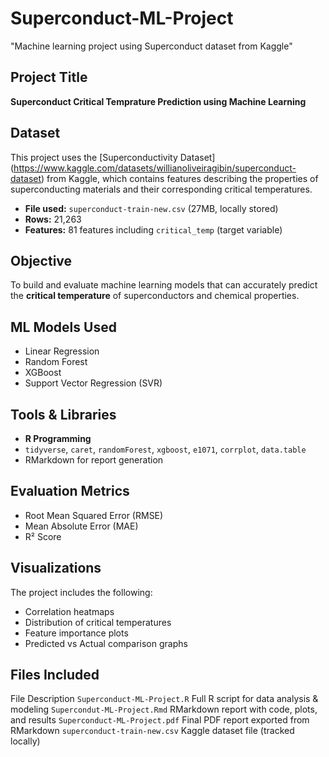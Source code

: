 # Superconduct-ML-Project
"Machine learning project using Superconduct dataset from Kaggle"

## Project Title
**Superconduct Critical Temprature Prediction using Machine Learning**

## Dataset
This project uses the [Superconductivity Dataset] (https://www.kaggle.com/datasets/willianoliveiragibin/superconduct-dataset) from Kaggle, which contains features describing the properties of superconducting materials and their corresponding critical temperatures. 

- **File used:** `superconduct-train-new.csv` (27MB, locally stored)
- **Rows:** 21,263
- **Features:** 81 features including `critical_temp` (target variable)

## Objective
To build and evaluate machine learning models that can accurately predict the **critical temperature** of superconductors and chemical properties.

## ML Models Used
- Linear Regression
- Random Forest
- XGBoost
- Support Vector Regression (SVR)

## Tools & Libraries
- **R Programming**
- `tidyverse`, `caret`, `randomForest`, `xgboost`, `e1071`, `corrplot`, `data.table`
- RMarkdown for report generation

## Evaluation Metrics
- Root Mean Squared Error (RMSE)
- Mean Absolute Error (MAE)
- R² Score

## Visualizations
The project includes the following:
- Correlation heatmaps
- Distribution of critical temperatures
- Feature importance plots
- Predicted vs Actual comparison graphs

## Files Included
File                                        Description 
`Superconduct-ML-Project.R`                 Full R script for data analysis & modeling 
`Supercondut-ML-Project.Rmd`                RMarkdown report with code, plots, and results
`Superconduct-ML-Project.pdf`               Final PDF report exported from RMarkdown
`superconduct-train-new.csv`                Kaggle dataset file (tracked locally)









